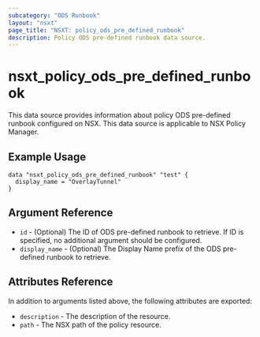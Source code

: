 ```yaml
---
subcategory: "ODS Runbook"
layout: "nsxt"
page_title: "NSXT: policy_ods_pre_defined_runbook"
description: Policy ODS pre-defined runbook data source.
---
```


# nsxt_policy_ods_pre_defined_runbook

This data source provides information about policy ODS pre-defined runbook configured on NSX.
This data source is applicable to NSX Policy Manager.

## Example Usage

```hcl
data "nsxt_policy_ods_pre_defined_runbook" "test" {
  display_name = "OverlayTunnel"
}
```

## Argument Reference

* `id` - (Optional) The ID of ODS pre-defined runbook to retrieve. If ID is specified, no additional argument should be configured.
* `display_name` - (Optional) The Display Name prefix of the ODS pre-defined runbook to retrieve.

## Attributes Reference

In addition to arguments listed above, the following attributes are exported:

* `description` - The description of the resource.
* `path` - The NSX path of the policy resource.
